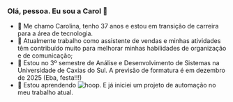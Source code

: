 ### Olá, pessoa. Eu sou a Carol 👋

-  :woman: Me chamo Carolina, tenho 37 anos e estou em transição de carreira para a área de tecnologia.
- :construction_worker: Atualmente trabalho como assistente de vendas e minhas atividades têm contribuído muito para melhorar minhas habilidades de organização e de comunicação;
- :school: Estou no 3º semestre de Análise e Desenvolvimento de Sistemas na Universidade de Caxias do Sul.
  A previsão de formatura é em dezembro de 2025 (Eba, festa!!!)
- :orange_book: Estou aprendendo ![hoop](https://img.shields.io/badge/Python-FFD43B?style=for-the-badge&logo=python&logoColor=blue). E já iniciei um projeto de automação no meu trabalho atual.

<!--
**CarolSilveira0/CarolSilveira0** is a ✨ _special_ ✨ repository because its `README.md` (this file) appears on your GitHub profile.

Here are some ideas to get you started:

- 🔭 I’m currently working on ...
- 🌱 I’m currently learning ...
- 👯 I’m looking to collaborate on ...
- 🤔 I’m looking for help with ...
- 💬 Ask me about ...
- 📫 How to reach me: ...
- 😄 Pronouns: ...
- ⚡ Fun fact: ...
-->
